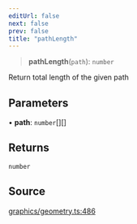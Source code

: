 ```yaml
---
editUrl: false
next: false
prev: false
title: "pathLength"
---
```


> **pathLength**(`path`): `number`

Return total length of the given path

## Parameters

• **path**: `number`[][]

## Returns

`number`

## Source

[graphics/geometry.ts:486](https://github.com/dgmjs/dgmjs/blob/main/packages/core/src/graphics/geometry.ts#L486)
